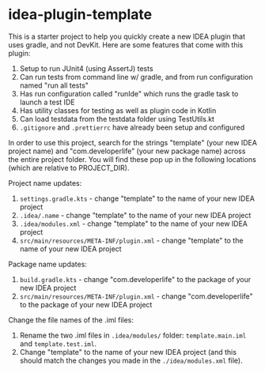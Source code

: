 # idea-plugin-template

This is a starter project to help you quickly create a new IDEA plugin that uses gradle, and not DevKit. Here are some
features that come with this plugin:

1. Setup to run JUnit4 (using AssertJ) tests
2. Can run tests from command line w/ gradle, and from run configuration named "run all tests"
3. Has run configuration called "runIde" which runs the gradle task to launch a test IDE
4. Has utility classes for testing as well as plugin code in Kotlin
5. Can load testdata from the testdata folder using TestUtils.kt
6. `.gitignore` and `.prettierrc` have already been setup and configured

In order to use this project, search for the strings "template" (your new IDEA project name) and "com.developerlife"
(your new package name) across the entire project folder. You will find these pop up in the following locations (which
are relative to PROJECT_DIR).

Project name updates:

1. `settings.gradle.kts` - change "template" to the name of your new IDEA project
2. `.idea/.name` - change "template" to the name of your new IDEA project
3. `.idea/modules.xml` - change "template" to the name of your new IDEA project
4. `src/main/resources/META-INF/plugin.xml` - change "template" to the name of your new IDEA project

Package name updates:

1. `build.gradle.kts` - change "com.developerlife" to the package of your new IDEA project
2. `src/main/resources/META-INF/plugin.xml` - change "com.developerlife" to the package of your new IDEA project

Change the file names of the .iml files:

1. Rename the two .iml files in `.idea/modules/` folder: `template.main.iml` and `template.test.iml`.
2. Change "template" to the name of your new IDEA project (and this should match the changes you made in the
   `./idea/modules.xml` file).
